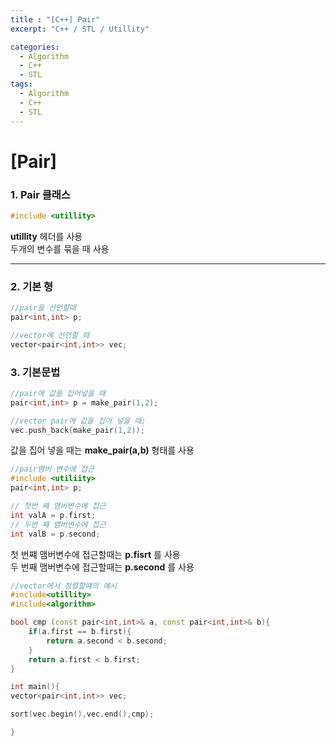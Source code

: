 ```yaml
---
title : "[C++] Pair"
excerpt: "C++ / STL / Utillity"

categories:
  - Algorithm
  - C++
  - STL
tags:
  - Algorithm
  - C++
  - STL
---
```


# [Pair]

### 1. Pair 클래스

```cpp
#include <utillity>
```
__utillity__ 헤더를 사용  
두개의 변수를 묶을 때 사용
* * *

### 2. 기본 형
```cpp
//pair을 선언할때
pair<int,int> p;

//vector에 선언할 때
vector<pair<int,int>> vec;
```

### 3. 기본문법
```cpp
//pair에 값을 집어넣을 때
pair<int,int> p = make_pair(1,2);

//vector pair에 값을 집어 넣을 때;
vec.push_back(make_pair(1,2));
```
값을 집어 넣을 때는 __make_pair(a,b)__ 형태를 사용  
```cpp
//pair맴버 변수에 접근
#include <utiliity>
pair<int,int> p;

// 첫번 째 맴버변수에 접근
int valA = p.first;
// 두번 째 맴버변수에 접근
int valB = p.second;
```
첫 번쨰 맴버변수에 접근할때는 __p.fisrt__ 를 사용  
두 번째 맴버변수에 접근할때는 __p.second__ 를 사용
```cpp
//vector에서 정렬할떄의 예시
#include<utillity>
#include<algorithm>

bool cmp (const pair<int,int>& a, const pair<int,int>& b){
    if(a.first == b.first){
        return a.second < b.second;
    }
    return a.first < b.first;
}

int main(){
vector<pair<int,int>> vec;

sort(vec.begin(),vec.end(),cmp);

}
```

